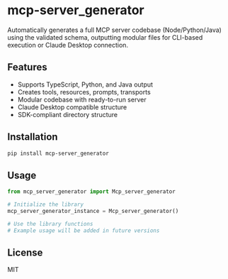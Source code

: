 # mcp-server_generator

Automatically generates a full MCP server codebase (Node/Python/Java) using the validated schema, outputting modular files for CLI-based execution or Claude Desktop connection.

## Features

- Supports TypeScript, Python, and Java output
- Creates tools, resources, prompts, transports
- Modular codebase with ready-to-run server
- Claude Desktop compatible structure
- SDK-compliant directory structure

## Installation

```bash
pip install mcp-server_generator
```

## Usage

```python
from mcp_server_generator import Mcp_server_generator

# Initialize the library
mcp_server_generator_instance = Mcp_server_generator()

# Use the library functions
# Example usage will be added in future versions
```

## License

MIT
